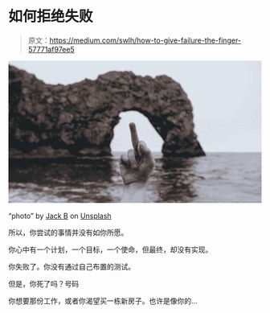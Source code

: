 # 如何拒绝失败

> 原文：<https://medium.com/swlh/how-to-give-failure-the-finger-57771af97ee5>

![](img/c037686c47703f57f3478c6c1809eaff.png)

“photo” by [Jack B](https://unsplash.com/@nervum?utm_source=medium&utm_medium=referral) on [Unsplash](https://unsplash.com?utm_source=medium&utm_medium=referral)

所以，你尝试的事情并没有如你所愿。

你心中有一个计划，一个目标，一个使命，但最终，却没有实现。

你失败了。你没有通过自己布置的测试。

但是，你死了吗？号码

你想要那份工作，或者你渴望买一栋新房子。也许是像你的…